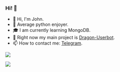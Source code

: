 ### Hi! 👋


- 👋 Hi, I'm John.
- 🐍 Average python enjoyer.
- 🎓 I am currently learning MongoDB.
- 👾 Right now my main project is [Dragon-Userbot](https://github.com/Dragon-Userbot/Dragon-Userbot).
- 📫 How to contact me: [Telegram](https://t.me/john_phonk).


![](https://komarev.com/ghpvc/?username=JoHn-111&color=565f89&style=flat)

[![](https://github-readme-stats.vercel.app/api?&show_icons=true&theme=tokyonight&show_icons=true&username=JoHn-111)](https://github.com/anuraghazra/github-readme-stats)


